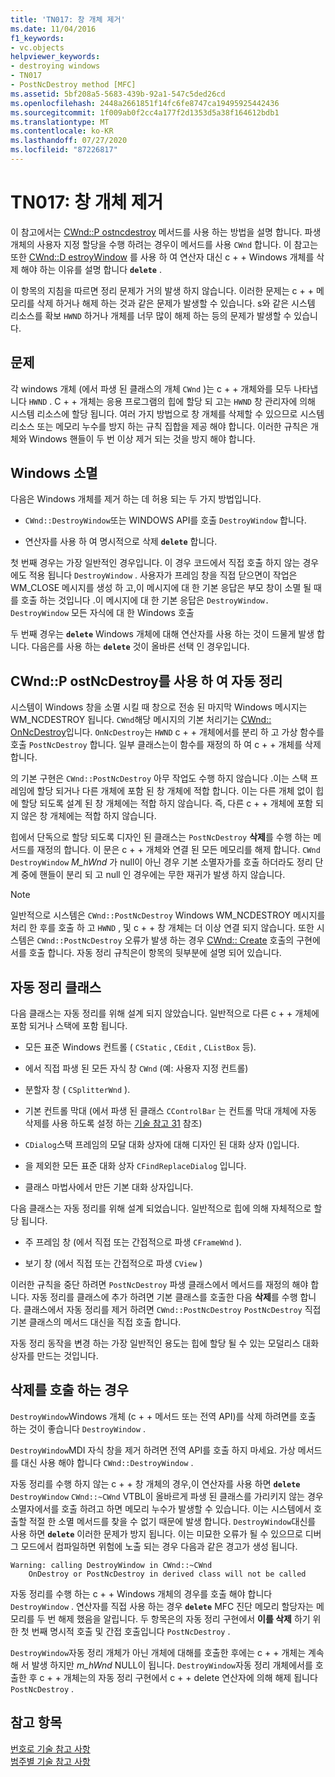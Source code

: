 ```yaml
---
title: 'TN017: 창 개체 제거'
ms.date: 11/04/2016
f1_keywords:
- vc.objects
helpviewer_keywords:
- destroying windows
- TN017
- PostNcDestroy method [MFC]
ms.assetid: 5bf208a5-5683-439b-92a1-547c5ded26cd
ms.openlocfilehash: 2448a2661851f14fc6fe8747ca19495925442436
ms.sourcegitcommit: 1f009ab0f2cc4a177f2d1353d5a38f164612bdb1
ms.translationtype: MT
ms.contentlocale: ko-KR
ms.lasthandoff: 07/27/2020
ms.locfileid: "87226817"
---
```

# <a name="tn017-destroying-window-objects"></a>TN017: 창 개체 제거

이 참고에서는 [CWnd::P ostncdestroy](../mfc/reference/cwnd-class.md#postncdestroy) 메서드를 사용 하는 방법을 설명 합니다. 파생 개체의 사용자 지정 할당을 수행 하려는 경우이 메서드를 사용 `CWnd` 합니다. 이 참고는 또한 [CWnd::D estroyWindow](../mfc/reference/cwnd-class.md#destroywindow) 를 사용 하 여 연산자 대신 c + + Windows 개체를 삭제 해야 하는 이유를 설명 합니다 **`delete`** .

이 항목의 지침을 따르면 정리 문제가 거의 발생 하지 않습니다. 이러한 문제는 c + + 메모리를 삭제 하거나 해제 하는 것과 같은 문제가 발생할 수 있습니다. s와 같은 시스템 리소스를 확보 `HWND` 하거나 개체를 너무 많이 해제 하는 등의 문제가 발생할 수 있습니다.

## <a name="the-problem"></a>문제

각 windows 개체 (에서 파생 된 클래스의 개체 `CWnd` )는 c + + 개체와를 모두 나타냅니다 `HWND` . C + + 개체는 응용 프로그램의 힙에 할당 되 고는 `HWND` 창 관리자에 의해 시스템 리소스에 할당 됩니다. 여러 가지 방법으로 창 개체를 삭제할 수 있으므로 시스템 리소스 또는 메모리 누수를 방지 하는 규칙 집합을 제공 해야 합니다. 이러한 규칙은 개체와 Windows 핸들이 두 번 이상 제거 되는 것을 방지 해야 합니다.

## <a name="destroying-windows"></a>Windows 소멸

다음은 Windows 개체를 제거 하는 데 허용 되는 두 가지 방법입니다.

- `CWnd::DestroyWindow`또는 WINDOWS API를 호출 `DestroyWindow` 합니다.

- 연산자를 사용 하 여 명시적으로 삭제 **`delete`** 합니다.

첫 번째 경우는 가장 일반적인 경우입니다. 이 경우 코드에서 직접 호출 하지 않는 경우에도 적용 됩니다 `DestroyWindow` . 사용자가 프레임 창을 직접 닫으면이 작업은 WM_CLOSE 메시지를 생성 하 고,이 메시지에 대 한 기본 응답은 부모 창이 소멸 될 때를 호출 하는 것입니다 .이 메시지에 대 한 기본 응답은 `DestroyWindow.` `DestroyWindow` 모든 자식에 대 한 Windows 호출

두 번째 경우는 **`delete`** Windows 개체에 대해 연산자를 사용 하는 것이 드물게 발생 합니다. 다음은를 사용 하는 **`delete`** 것이 올바른 선택 인 경우입니다.

## <a name="auto-cleanup-with-cwndpostncdestroy"></a>CWnd::P ostNcDestroy를 사용 하 여 자동 정리

시스템이 Windows 창을 소멸 시킬 때 창으로 전송 된 마지막 Windows 메시지는 WM_NCDESTROY 됩니다. `CWnd`해당 메시지의 기본 처리기는 [CWnd:: OnNcDestroy](../mfc/reference/cwnd-class.md#onncdestroy)입니다. `OnNcDestroy`는 `HWND` c + + 개체에서를 분리 하 고 가상 함수를 호출 `PostNcDestroy` 합니다. 일부 클래스는이 함수를 재정의 하 여 c + + 개체를 삭제 합니다.

의 기본 구현은 `CWnd::PostNcDestroy` 아무 작업도 수행 하지 않습니다 .이는 스택 프레임에 할당 되거나 다른 개체에 포함 된 창 개체에 적합 합니다. 이는 다른 개체 없이 힙에 할당 되도록 설계 된 창 개체에는 적합 하지 않습니다. 즉, 다른 c + + 개체에 포함 되지 않은 창 개체에는 적합 하지 않습니다.

힙에서 단독으로 할당 되도록 디자인 된 클래스는 `PostNcDestroy` **삭제**를 수행 하는 메서드를 재정의 합니다. 이 문은 c + + 개체와 연결 된 모든 메모리를 해제 합니다. `CWnd` `DestroyWindow` *M_hWnd* 가 null이 아닌 경우 기본 소멸자가를 호출 하더라도 정리 단계 중에 핸들이 분리 되 고 null 인 경우에는 무한 재귀가 발생 하지 않습니다.

> [!NOTE]
> 일반적으로 시스템은 `CWnd::PostNcDestroy` Windows WM_NCDESTROY 메시지를 처리 한 후를 호출 하 고 `HWND` , 및 c + + 창 개체는 더 이상 연결 되지 않습니다. 또한 시스템은 `CWnd::PostNcDestroy` 오류가 발생 하는 경우 [CWnd:: Create](../mfc/reference/cwnd-class.md#create) 호출의 구현에서를 호출 합니다. 자동 정리 규칙은이 항목의 뒷부분에 설명 되어 있습니다.

## <a name="auto-cleanup-classes"></a>자동 정리 클래스

다음 클래스는 자동 정리를 위해 설계 되지 않았습니다. 일반적으로 다른 c + + 개체에 포함 되거나 스택에 포함 됩니다.

- 모든 표준 Windows 컨트롤 ( `CStatic` , `CEdit` , `CListBox` 등).

- 에서 직접 파생 된 모든 자식 창 `CWnd` (예: 사용자 지정 컨트롤)

- 분할자 창 ( `CSplitterWnd` ).

- 기본 컨트롤 막대 (에서 파생 된 클래스 `CControlBar` 는 컨트롤 막대 개체에 자동 삭제를 사용 하도록 설정 하는 [기술 참고 31](../mfc/tn031-control-bars.md) 참조)

- `CDialog`스택 프레임의 모달 대화 상자에 대해 디자인 된 대화 상자 ()입니다.

- 을 제외한 모든 표준 대화 상자 `CFindReplaceDialog` 입니다.

- 클래스 마법사에서 만든 기본 대화 상자입니다.

다음 클래스는 자동 정리를 위해 설계 되었습니다. 일반적으로 힙에 의해 자체적으로 할당 됩니다.

- 주 프레임 창 (에서 직접 또는 간접적으로 파생 `CFrameWnd` ).

- 보기 창 (에서 직접 또는 간접적으로 파생 `CView` )

이러한 규칙을 중단 하려면 `PostNcDestroy` 파생 클래스에서 메서드를 재정의 해야 합니다. 자동 정리를 클래스에 추가 하려면 기본 클래스를 호출한 다음 **삭제**를 수행 합니다. 클래스에서 자동 정리를 제거 하려면 `CWnd::PostNcDestroy` `PostNcDestroy` 직접 기본 클래스의 메서드 대신을 직접 호출 합니다.

자동 정리 동작을 변경 하는 가장 일반적인 용도는 힙에 할당 될 수 있는 모덜리스 대화 상자를 만드는 것입니다.

## <a name="when-to-call-delete"></a>삭제를 호출 하는 경우

`DestroyWindow`Windows 개체 (c + + 메서드 또는 전역 API)를 삭제 하려면를 호출 하는 것이 좋습니다 `DestroyWindow` .

`DestroyWindow`MDI 자식 창을 제거 하려면 전역 API를 호출 하지 마세요. 가상 메서드를 대신 사용 해야 합니다 `CWnd::DestroyWindow` .

자동 정리를 수행 하지 않는 c + + 창 개체의 경우,이 연산자를 사용 하면 **`delete`** `DestroyWindow` `CWnd::~CWnd` VTBL이 올바르게 파생 된 클래스를 가리키지 않는 경우 소멸자에서를 호출 하려고 하면 메모리 누수가 발생할 수 있습니다. 이는 시스템에서 호출할 적절 한 소멸 메서드를 찾을 수 없기 때문에 발생 합니다. `DestroyWindow`대신를 사용 하면 **`delete`** 이러한 문제가 방지 됩니다. 이는 미묘한 오류가 될 수 있으므로 디버그 모드에서 컴파일하면 위험에 노출 되는 경우 다음과 같은 경고가 생성 됩니다.

```
Warning: calling DestroyWindow in CWnd::~CWnd
    OnDestroy or PostNcDestroy in derived class will not be called
```

자동 정리를 수행 하는 c + + Windows 개체의 경우를 호출 해야 합니다 `DestroyWindow` . 연산자를 직접 사용 하는 경우 **`delete`** MFC 진단 메모리 할당자는 메모리를 두 번 해제 했음을 알립니다. 두 항목은의 자동 정리 구현에서 **이를 삭제** 하기 위한 첫 번째 명시적 호출 및 간접 호출입니다 `PostNcDestroy` .

`DestroyWindow`자동 정리 개체가 아닌 개체에 대해를 호출한 후에는 c + + 개체는 계속 해 서 발생 하지만 *m_hWnd* NULL이 됩니다. `DestroyWindow`자동 정리 개체에서를 호출한 후 c + + 개체는의 자동 정리 구현에서 c + + delete 연산자에 의해 해제 됩니다 `PostNcDestroy` .

## <a name="see-also"></a>참고 항목

[번호로 기술 참고 사항](../mfc/technical-notes-by-number.md)<br/>
[범주별 기술 참고 사항](../mfc/technical-notes-by-category.md)
